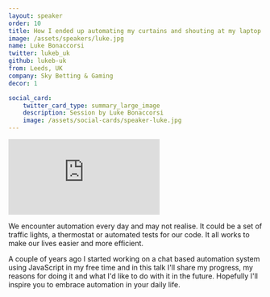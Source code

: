 ```yaml
---
layout: speaker
order: 10
title: How I ended up automating my curtains and shouting at my laptop
image: /assets/speakers/luke.jpg
name: Luke Bonaccorsi
twitter: lukeb_uk
github: lukeb-uk
from: Leeds, UK
company: Sky Betting & Gaming
decor: 1

social_card:
    twitter_card_type: summary_large_image
    description: Session by Luke Bonaccorsi
    image: /assets/social-cards/speaker-luke.jpg
---
```



<div class="speaker-youtube">
    <iframe src="https://www.youtube.com/embed/dAqKa3waNx8?rel=0" frameborder="0" allow="autoplay; encrypted-media" allowfullscreen></iframe>
</div>

We encounter automation every day and may not realise. It could be a set of traffic lights, a thermostat or automated tests for our code. It all works to make our lives easier and more efficient.

A couple of years ago I started working on a chat based automation system using JavaScript in my free time and in this talk I'll share my progress, my reasons for doing it and what I'd like to do with it in the future. Hopefully I'll inspire you to embrace automation in your daily life.